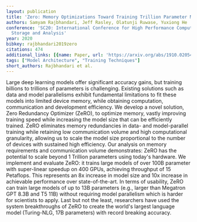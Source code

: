 ```yaml
---
layout: publication
title: 'Zero: Memory Optimizations Toward Training Trillion Parameter Models'
authors: Samyam Rajbhandari, Jeff Rasley, Olatunji Ruwase, Yuxiong He
conference: 'SC20: International Conference for High Performance Computing, Networking,
  Storage and Analysis'
year: 2020
bibkey: rajbhandari2019zero
citations: 474
additional_links: [{name: Paper, url: 'https://arxiv.org/abs/1910.02054'}]
tags: ["Model Architecture", "Training Techniques"]
short_authors: Rajbhandari et al.
---
```

Large deep learning models offer significant accuracy gains, but training
billions to trillions of parameters is challenging. Existing solutions such as
data and model parallelisms exhibit fundamental limitations to fit these models
into limited device memory, while obtaining computation, communication and
development efficiency. We develop a novel solution, Zero Redundancy Optimizer
(ZeRO), to optimize memory, vastly improving training speed while increasing
the model size that can be efficiently trained. ZeRO eliminates memory
redundancies in data- and model-parallel training while retaining low
communication volume and high computational granularity, allowing us to scale
the model size proportional to the number of devices with sustained high
efficiency. Our analysis on memory requirements and communication volume
demonstrates: ZeRO has the potential to scale beyond 1 Trillion parameters
using today's hardware.
  We implement and evaluate ZeRO: it trains large models of over 100B parameter
with super-linear speedup on 400 GPUs, achieving throughput of 15 Petaflops.
This represents an 8x increase in model size and 10x increase in achievable
performance over state-of-the-art. In terms of usability, ZeRO can train large
models of up to 13B parameters (e.g., larger than Megatron GPT 8.3B and T5 11B)
without requiring model parallelism which is harder for scientists to apply.
Last but not the least, researchers have used the system breakthroughs of ZeRO
to create the world's largest language model (Turing-NLG, 17B parameters) with
record breaking accuracy.